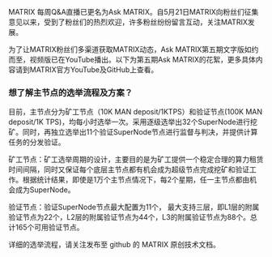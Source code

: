 MATRIX 每周Q&A直播已更名为Ask MATRIX。自5月21日MATRIX向粉丝们征集意见以来，受到了粉丝们的热烈欢迎，许多粉丝纷纷留言互动，关注MATRIX发展。

为了让MATRIX粉丝们多渠道获取MATRIX动态，Ask MATRIX第五期文字版如约而至，视频版已在YouTube播出。以下为第五期Ask MATRIX的花絮，更多具体内容请到MATRIX官方YouTube及GitHub上查看。

### 想了解主节点的选举流程及方案？

目前，主节点分为矿工节点（10K MAN deposit/1KTPS）和验证节点(100K MAN deposit/1K TPS)，均每小时选举一次。采用逐级选举出32个SuperNode进行挖矿。同时，再独立选举出11个验证SuperNode节点进行监督与判决，并提供计算任务的分发验证。

矿工节点：矿工选举周期的设计，主要目的是为矿工提供一个稳定合理的算力租赁时间间隔，同时又保证每个底层主节点都有机会成为超级节点完成挖矿和验证工作。根据统计结果，即使是1万个主节点情况下，每2个星期，任一主节点都由机会成为SuperNode。

验证节点：验证SuperNode节点最大配置为11个， 最大支持三层，即L1层的附属验证节点为22个，L2层的附属验证节点为44个，L3的附属验证节点为88个。总计165个可用验证节点。

详细的选举流程，请关注发布至 github 的 MATRIX 原创技术文档。


